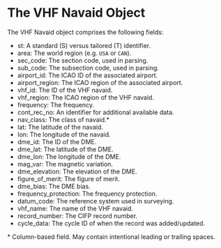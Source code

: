 # The VHF Navaid Object

The VHF Navaid object comprises the following fields:

- st: A standard (S) versus tailored (T) identifier.
- area: The world region (e.g. `USA` or `CAN`).
- sec_code: The section code, used in parsing.
- sub_code: The subsection code, used in parsing.
- airport_id: The ICAO ID of the associated airport.
- airport_region: The ICAO region of the associated airport.
- vhf_id: The ID of the VHF navaid.
- vhf_region: The ICAO region of the VHF navaid.
- frequency: The frequency.
- cont_rec_no: An identifier for additional available data.
- nav_class: The class of navaid.\*
- lat: The latitude of the navaid.
- lon: The longitude of the navaid.
- dme_id: The ID of the DME.
- dme_lat: The latitude of the DME.
- dme_lon: The longitude of the DME.
- mag_var: The magnetic variation.
- dme_elevation: The elevation of the DME.
- figure_of_merit: The figure of merit.
- dme_bias: The DME bias.
- frequency_protection: The frequency protection.
- datum_code: The reference system used in surveying.
- vhf_name: The name of the VHF navaid.
- record_number: The CIFP record number.
- cycle_data: The cycle ID of when the record was added/updated.

\* Column-based field. May contain intentional leading or trailing spaces.
